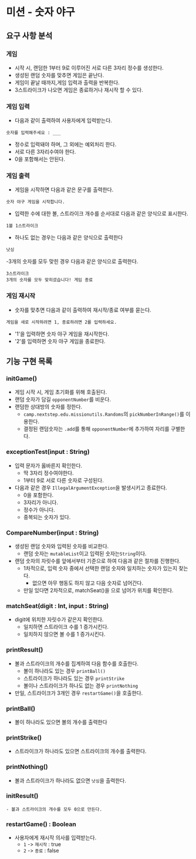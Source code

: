 # 미션 - 숫자 야구
## 요구 사항 분석
### 게임
- 시작 시, 랜덤한 1부터 9로 이루어진 서로 다른 3자리 정수를 생성한다.
- 생성된 랜덤 숫자를 맞추면 게임은 끝난다.
- 게임이 끝날 때까지,게임 입력과 출력을 반복한다.
- 3스트라이크가 나오면 게임은 종료하거나 재시작 할 수 있다.

### 게임 입력
- 다음과 같이 출력하여 사용자에게 입력받는다.

```
숫자를 입력해주세요 : ___
```

- 정수로 입력돼야 하며, 그 외에는 예외처리 한다.
- 서로 다른 3자리수여야 한다.
- 0을 포함해서는 안된다.

### 게임 출력
- 게임을 시작하면 다음과 같은 문구를 출력한다.

```
숫자 야구 게임을 시작합니다.
```

- 입력한 수에 대한 볼, 스트라이크 개수를 순서대로 다음과 같은 양식으로 표시한다.

```
1볼 1스트라이크
```

- 하나도 없는 경우는 다음과 같은 양식으로 출력한다

```
낫싱
```

-3개의 숫자를 모두 맞힌 경우 다음과 같은 양식으로 출력한다.

```
3스트라이크
3개의 숫자를 모두 맞히셨습니다! 게임 종료
```

### 게임 재시작
- 숫자를 맞추면 다음과 같이 출력하여 재시작/종료 여부를 묻는다.

```
게임을 새로 시작하려면 1, 종료하려면 2를 입력하세요.
```

- '1'을 입력하면 숫자 야구 게임을 재시작한다.
- '2'를 입력하면 숫자 야구 게임을 종료한다.


## 기능 구현 목록
### initGame()
- 게임 시작 시, 게임 초기화를 위해 호출된다.
- 랜덤 숫자가 담길 `opponentNumber`를 비운다.
- 랜덤한 상대방의 숫자를 정한다.
    - `camp.nextstep.edu.missionutils.Randoms`의 `pickNumberInRange()`를 이용한다.
    - 결정된 랜덤숫자는 `.add`를 통해 `opponentNumber`에 추가하여 자리를 구별한다.

### exceptionTest(input : String)
- 입력 문자가 옳바른지 확인한다.
    - 딱 3자리 정수여야한다.
    - 1부터 9로 서로 다른 숫자로 구성된다.
- 다음과 같은 경우 `IllegalArgumentException`을 발생시키고 종료한다.
    - 0을 포함한다.
    - 3자리가 아니다.
    - 정수가 아니다.
    - 중복되는 숫자가 있다.

### CompareNumber(input : String)
- 생성된 랜덤 숫자와 입력된 숫자를 비교한다.
    - 랜덤 숫자는 `mutableList`이고 입력된 숫자는`String`이다.
- 랜덤 숫자의 자릿수를 앞에서부터 기준으로 하여 다음과 같은 절차를 진행한다.
    - 1차적으로, 입력 숫자 중에서 선택한 랜덤 숫자와 일치하는 숫자가 있는지 찾는다.
        - 없으면 아무 행동도 하지 않고 다음 숫자로 넘어간다.
    - 만일 있다면 2차적으로, matchSeat()을 으로 넘어가 위치를 확인한다.

### matchSeat(digit : Int, input : String)
- digit에 위치한 자릿수가 같은지 확인한다.
    - 일치하면 스트라이크 수를 1 증가시킨다.
    - 일치하지 않으면 볼 수를 1 증가시킨다.

### printResult()
- 볼과 스트라이크의 개수를 집계하여 다음 함수를 호출한다.
    - 볼이 하나라도 있는 경우 `printBall()`
    - 스트라이크가 하나라도 있는 경우 `printStrike`
    - 볼이나 스트라이크가 하나도 없는 경우 `printNothing`
- 만일, 스트라이크가 3개인 경우 `restartGame()`을 호출한다.

### printBall()
- 볼이 하나라도 있으면 볼의 개수를 출력한다

### printStrike()
- 스트라이크가 하나라도 있으면 스트라이크의 개수를 출력한다.

### printNothing()
- 볼과 스트라이크가 하나라도 없으면 `낫싱`을 출력한다.

### initResult()
    - 볼과 스트라이크의 개수를 모두 0으로 만든다.

### restartGame() : Boolean
- 사용자에게 재시작 의사를 입력받는다.
    - `1` -> `재시작` : true
    - `2` -> `종료` : false
